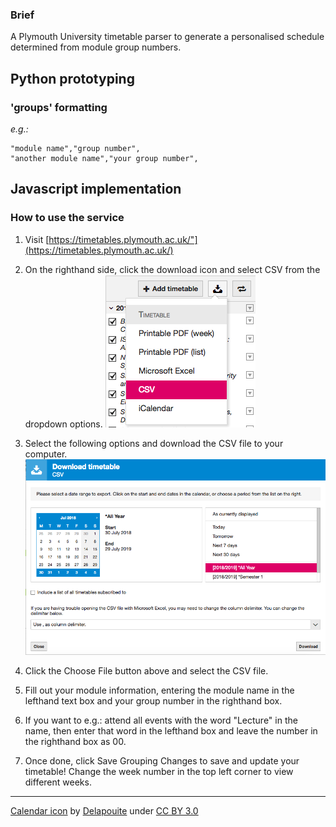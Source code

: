 ### Brief
A Plymouth University timetable parser to generate a personalised schedule determined from module group numbers.


## Python prototyping

### 'groups' formatting

_e.g.:_ 
```
"module name","group number",
"another module name","your group number",
```

## Javascript implementation

### How to use the service

1. Visit [https://timetables.plymouth.ac.uk/"](https://timetables.plymouth.ac.uk/)

2. On the righthand side, click the download icon and select CSV from the dropdown options.
![selecting CSV download option](public/images/help_1.png)

3. Select the following options and download the CSV file to your computer.
![suggested CSV options](public/images/help_2.png)

4. Click the Choose File button above and select the CSV file.

5. Fill out your module information, entering the module name in the lefthand text box and your group number in the righthand box.

6. If you want to e.g.: attend all events with the word "Lecture" in the name, then enter that word in the lefthand box and leave the number in the righthand box as 00.

7. Once done, click Save Grouping Changes to save and update your timetable! Change the week number in the top left corner to view different weeks.

---
[Calendar icon](https://game-icons.net/delapouite/originals/calendar.html) by [Delapouite](https://delapouite.com/) under [CC BY 3.0](https://creativecommons.org/licenses/by/3.0/)

